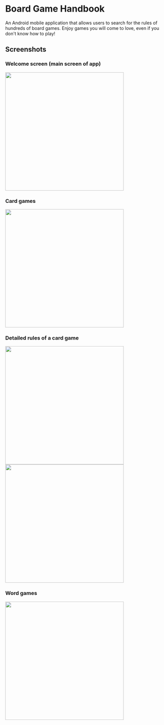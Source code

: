 # Board Game Handbook

An Android mobile application that allows users to search for the rules of hundreds of board games. Enjoy games you will come to love, even if you don't know how to play!

## Screenshots

### Welcome screen (main screen of app)

<img src="https://user-images.githubusercontent.com/28017034/29744709-87845cc2-8a70-11e7-803d-66d39cd6ba25.jpg" width="374" />

### Card games

<img src="https://user-images.githubusercontent.com/28017034/29744718-a740767c-8a70-11e7-8307-467f79148e95.jpg" width="374" />

### Detailed rules of a card game

<img src="https://user-images.githubusercontent.com/28017034/29744721-b2d13ff8-8a70-11e7-83b8-ba4b14eca74a.jpg" width="374" />

<img src="https://user-images.githubusercontent.com/28017034/29744722-bef36022-8a70-11e7-93ec-249a987e700b.jpg" width="374" />

### Word games

<img src="https://user-images.githubusercontent.com/28017034/29744723-cccc5faa-8a70-11e7-8354-f79f52c4445f.jpg" width="374" />
